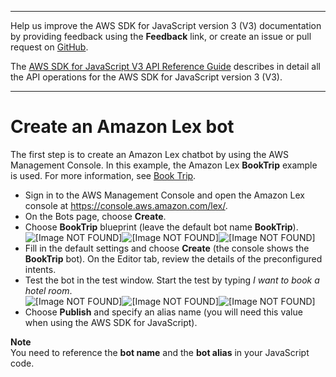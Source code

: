 --------

Help us improve the AWS SDK for JavaScript version 3 \(V3\) documentation by providing feedback using the **Feedback** link, or create an issue or pull request on [GitHub](https://github.com/awsdocs/aws-sdk-for-javascript-v3)\.

 The [AWS SDK for JavaScript V3 API Reference Guide](https://docs.aws.amazon.com/AWSJavaScriptSDK/v3/latest/index.html) describes in detail all the API operations for the AWS SDK for JavaScript version 3 \(V3\)\.

--------

# Create an Amazon Lex bot<a name="lex-bot-example-create-lex-bot"></a>

The first step is to create an Amazon Lex chatbot by using the AWS Management Console\. In this example, the Amazon Lex **BookTrip** example is used\. For more information, see [Book Trip](https://docs.aws.amazon.com/lex/latest/dg/ex-book-trip.html)\.
+ Sign in to the AWS Management Console and open the Amazon Lex console at [https://console\.aws\.amazon\.com/lex/](https://console.aws.amazon.com/lex/)\.
+ On the Bots page, choose **Create**\.
+ Choose **BookTrip** blueprint \(leave the default bot name **BookTrip**\)\.  
![\[Image NOT FOUND\]](http://docs.aws.amazon.com/sdk-for-javascript/v3/developer-guide/images/lex_example/pic2.png)![\[Image NOT FOUND\]](http://docs.aws.amazon.com/sdk-for-javascript/v3/developer-guide/)![\[Image NOT FOUND\]](http://docs.aws.amazon.com/sdk-for-javascript/v3/developer-guide/)
+ Fill in the default settings and choose **Create** \(the console shows the **BookTrip** bot\)\. On the Editor tab, review the details of the preconfigured intents\.
+ Test the bot in the test window\. Start the test by typing *I want to book a hotel room*\.  
![\[Image NOT FOUND\]](http://docs.aws.amazon.com/sdk-for-javascript/v3/developer-guide/images/lex_example/ChatBotTest.png)![\[Image NOT FOUND\]](http://docs.aws.amazon.com/sdk-for-javascript/v3/developer-guide/)![\[Image NOT FOUND\]](http://docs.aws.amazon.com/sdk-for-javascript/v3/developer-guide/)
+ Choose **Publish** and specify an alias name \(you will need this value when using the AWS SDK for JavaScript\)\.

**Note**  
 You need to reference the **bot name** and the **bot alias** in your JavaScript code\.